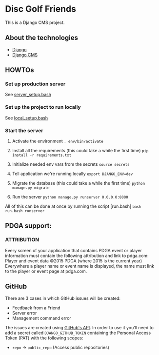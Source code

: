 # Disc Golf Friends

This is a Django CMS project.

## About the technologies

* [Django](https://www.djangoproject.com/)
* [Django CMS](http://docs.django-cms.org/en/latest/index.html)

## HOWTOs

### Set up production server

See [server_setup.bash](setup/server_setup.bash)

### Set up the project to run locally

See [local_setup.bash](setup/local_setup.bash)

### Start the server

1. Activate the environment
`. env/bin/activate`

2. Install all the requirements (this could take a while the first time)
`pip install -r requirements.txt`

3. Initialize needed env vars from the secrets
`source secrets`

4. Tell application we're running locally
`export DJANGO_ENV=dev`

5. Migrate the database (this could take a while the first time)
`python manage.py migrate`

6. Run the server
`python manage.py runserver 0.0.0.0:8000`

All of this can be done at once by running the script [run.bash]
`bash run.bash runserver`

## PDGA support:

### ATTRIBUTION

Every screen of your application that contains PDGA event or player information must contain the following attribution and link to pdga.com:
Player and event data ©2015 PDGA (where 2015 is the current year)
Everywhere a player name or event name is displayed, the name must link to the player or event page at pdga.com.

## GitHub

There are 3 cases in which GitHub issues will be created:
- Feedback from a Friend
- Server error
- Management command error

The issues are created using [GitHub's API](https://docs.github.com/en).
In order to use it you'll need to add a secret called `DJANGO_GITHUB_TOKEN` containing the Personal Access Token (PAT) with the following scopes:
* `repo` → `public_repo` (Access public repositories)